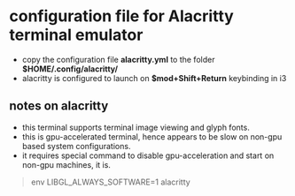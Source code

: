 # configuration file for Alacritty terminal emulator
* copy the configuration file **alacritty.yml** to the folder **$HOME/.config/alacritty/**
* alacritty is configured to launch on **$mod+Shift+Return** keybinding in i3

## notes on alacritty
* this terminal supports terminal image viewing and glyph fonts.
* this is gpu-accelerated terminal, hence appears to be slow on non-gpu based system configurations.
* it requires special command to disable gpu-acceleration and start on non-gpu machines, it is.
> env LIBGL_ALWAYS_SOFTWARE=1 alacritty 
